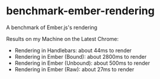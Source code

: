 benchmark-ember-rendering
=========================

A benchmark of Ember.js's rendering


Results on my Machine on the Latest Chrome:

- Rendering in Handlebars: about 44ms to render
- Rendering in Ember (Bound): about 2800ms to render
- Rendering in Ember (Unbound): about 500ms to render
- Rendering in Ember (Raw): about 27ms to render